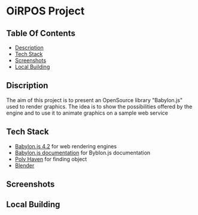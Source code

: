 # OiRPOS Project
## Table Of Contents
- [Description](##Discription)
- [Tech Stack](##Tech-Stack)
- [Screenshots](##Screenshots)
- [Local Building](##Local-Building)

## Discription 
The aim of this project is to present an OpenSource library "Babylon.js" used to render graphics. The idea is to show the possibilities offered by the engine and to use it to animate graphics on a sample web service   

## Tech Stack
- [Babylon.js 4.2](https://www.babylonjs.com/) for web rendering engines
- [Babylon.js documentation](tps://doc.babylonjs.com/]) for Byblon.js documentation
- [Poly Haven](https://polyhaven.com/) for finding object  
- [Blender](https://www.blender.org/) 

## Screenshots

## Local Building
